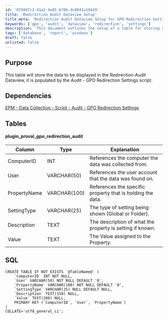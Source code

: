 ```yaml
---
id: '025887c2-41a2-4e85-b706-dc0841a104d9'
title: 'Redirection Audit Dataview Setup'
title_meta: 'Redirection Audit Dataview Setup for GPO Redirection Settings'
keywords: ['gpo', 'audit', 'dataview', 'redirection', 'settings']
description: 'This document outlines the setup of a table for storing data displayed in the Redirection-Audit Dataview, populated by the Audit - GPO Redirection Settings script. It includes details on table structure, dependencies, and SQL commands for table creation.'
tags: ['database', 'report', 'windows']
draft: false
unlisted: false
---
```

## Purpose

This table will store the data to be displayed in the Redirection-Audit Dataview, it is populated by the Audit - GPO Redirection Settings script.

## Dependencies

[EPM - Data Collection - Script - Audit - GPO Redirection Settings](<../scripts/Audit - GPO Redirection Settings.md>)

## Tables

#### plugin_proval_gpo_redirection_audit

| Column         | Type          | Explanation                                             |
|----------------|---------------|--------------------------------------------------------|
| ComputerID     | INT           | References the computer the data was collected from.   |
| User           | VARCHAR(50)   | References the user account that the data was found on.|
| PropertyName   | VARCHAR(100)  | References the specific property that is holding the data. |
| SettingType    | VARCHAR(25)   | The type of setting being shown (Global or Folder).    |
| Description     | TEXT          | The description of what the property is setting if known. |
| Value          | TEXT          | The Value assigned to the Property.                     |

## SQL

```
CREATE TABLE IF NOT EXISTS `@TableName@` (
    `ComputerID` INT NOT NULL,
    `User` VARCHAR(50) NOT NULL DEFAULT '0',
    `PropertyName` VARCHAR(100) NOT NULL DEFAULT '0',
    `SettingType` VARCHAR(25) NULL DEFAULT NULL,
    `Description` TEXT(150) NULL,
    `Value` TEXT(200) NULL,
    PRIMARY KEY (`ComputerID`, `User`, `PropertyName`)
)
COLLATE='utf8_general_ci';
```












